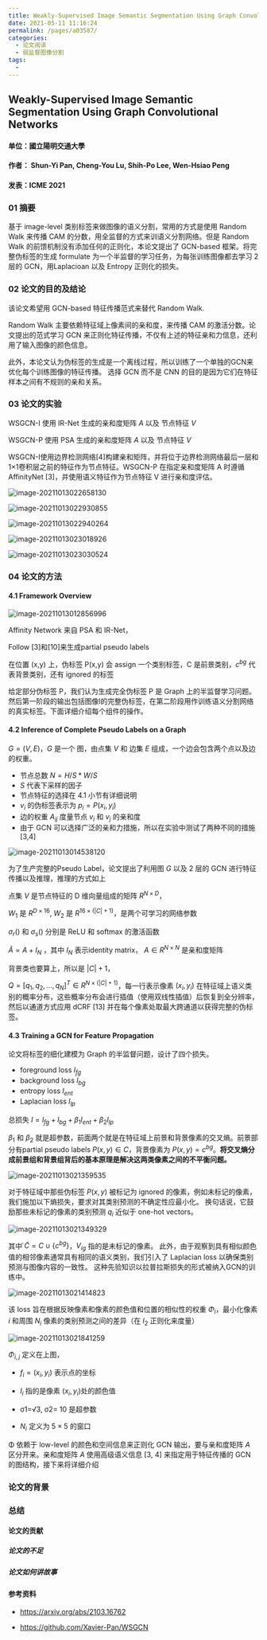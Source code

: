 ```yaml
---
title: Weakly-Supervised Image Semantic Segmentation Using Graph Convolutional Networks
date: 2021-05-11 11:16:24
permalink: /pages/a03587/
categories:
  - 论文阅读
  - 弱监督图像分割
tags:
  - 
---
```

## Weakly-Supervised Image Semantic Segmentation Using Graph Convolutional Networks

#### 单位：國立陽明交通大學

#### 作者： Shun-Yi Pan, Cheng-You Lu, Shih-Po Lee, Wen-Hsiao Peng

#### 发表：ICME 2021

### 01 摘要

基于 image-level 类别标签来做图像的语义分割，常用的方式是使用 Random Walk 来传播 CAM 的分数，用全监督的方式来训语义分割网络。但是 Random Walk 的前馈机制没有添加任何的正则化，本论文提出了 GCN-based 框架。将完整伪标签的生成 formulate 为一个半监督的学习任务，为每张训练图像都去学习 2 层的 GCN，用Laplacioan 以及 Entropy 正则化的损失。

### 02 论文的目的及结论

该论文希望用 GCN-based 特征传播范式来替代 Random Walk. 

Random Walk 主要依赖特征域上像素间的亲和度，来传播 CAM 的激活分数。论文提出的范式学习 GCN 来正则化特征传播，不仅有上述的特征亲和力信息，还利用了输入图像的颜色信息。

此外，本论文认为伪标签的生成是一个离线过程，所以训练了一个单独的GCN来优化每个训练图像的特征传播。 选择 GCN 而不是 CNN 的目的是因为它们在特征样本之间有不规则的亲和关系。



### 03 论文的实验

WSGCN-I  使用 IR-Net 生成的亲和度矩阵 $A$ 以及 节点特征 $V$

WSGCN-P  使用 PSA 生成的亲和度矩阵 $A$ 以及 节点特征 $V$

WSGCN-I使用边界检测网络[4]构建亲和矩阵，并将位于边界检测网络最后一层和1×1卷积层之前的特征作为节点特征。WSGCN-P 在指定亲和度矩阵 A 时遵循 AffinityNet [3]，并使用语义特征作为节点特征 V 进行亲和度评估。

![image-20211013022658130](https://muyun-blog-pic.oss-cn-shanghai.aliyuncs.com/picgo/image-20211013022658130.png)

![image-20211013022930855](https://muyun-blog-pic.oss-cn-shanghai.aliyuncs.com/picgo/image-20211013022930855.png)

![image-20211013022940264](https://muyun-blog-pic.oss-cn-shanghai.aliyuncs.com/picgo/image-20211013022940264.png)

![image-20211013023018926](https://muyun-blog-pic.oss-cn-shanghai.aliyuncs.com/picgo/image-20211013023018926.png)

![image-20211013023030524](https://muyun-blog-pic.oss-cn-shanghai.aliyuncs.com/picgo/image-20211013023030524.png)

### 04 论文的方法

#### 4.1 Framework Overview

![image-20211013012856996](https://muyun-blog-pic.oss-cn-shanghai.aliyuncs.com/picgo/image-20211013012856996.png)

 Affinity Network 来自 PSA 和 IR-Net，

Follow [3]和[10]来生成partial pseudo labels

在位置 (x,y) 上，伪标签 P(x,y) 会 assign 一个类别标签，C 是前景类别，$c^{bg}$ 代表背景类别，还有 ignored 的标签

给定部分伪标签 P，我们认为生成完全伪标签 P 是 Graph 上的半监督学习问题。然后第一阶段的输出包括图像I的完整伪标签，在第二阶段用作训练语义分割网络的真实标签。下面详细介绍每个组件的操作。

#### 4.2 Inference of Complete Pseudo Labels on a Graph

$G = (V,E)$，$G$ 是一个 图，由点集 $V$ 和 边集 $E$ 组成，一个边会包含两个点以及边的权重。

- 节点总数 $N = H/S * W/S$
- $S$ 代表下采样的因子
- 节点特征的选择在 4.1 小节有详细说明
- $v_i$ 的伪标签表示为 $p_i =P(x_i,y_i)$
- 边的权重 $A_{ij}$ 度量节点 $v_i$ 和 $v_j$ 的亲和度
- 由于 GCN 可以选择广泛的亲和力措施，所以在实验中测试了两种不同的措施 [3,4]

![image-20211013014538120](https://muyun-blog-pic.oss-cn-shanghai.aliyuncs.com/picgo/image-20211013014538120.png)

为了生产完整的Pseudo Label，论文提出了利用图 $G$ 以及 2 层的 GCN 进行特征传播以及推理，推理的方式如上

点集 $V$ 是节点特征的 D 维向量组成的矩阵 $R^{N\times D}$，

$W_1$ 是 $R^{D\times 16}$, $W_2$ 是 $R^{16 \times (|C| + 1)}$，是两个可学习的网络参数

$\sigma_r()$ 和 $\sigma_s()$ 分别是 ReLU 和 softmax 的激活函数

$\widetilde{A} = A + I_N$ ，其中 $I_N$ 表示identity matrix， $A\in R^{N \times N}$ 是亲和度矩阵

背景类也要算上，所以是 $|C| + 1$，

$Q=  [q_1,q_2,...,q_N]^T \in R^{N×(|C|+1)}$，每一行表示像素 $(x_i,y_i)$ 在特征域上语义类别的概率分布，这些概率分布会进行插值（使用双线性插值）后恢复到全分辨率，然后以通道方式应用 dCRF [13] 并在每个像素处取最大跨通道以获得完整的伪标签。

#### 4.3 Training a GCN for Feature Propagation

论文将标签的细化建模为 Graph 的半监督问题，设计了四个损失。

- foreground loss $l_{fg}$
- background loss $l_{bg}$
- entropy loss $l_{ent}$
- Laplacian loss $l_{lp}$

总损失 $l = l_{fg} + l_{bg} +\beta_1l_{ent} + \beta_2l_{lp}$

$\beta_1$ 和 $\beta_2$ 就是超参数，前面两个就是在特征域上前景和背景像素的交叉熵。前景部分有partial pseudo labels $P(x,y)\in C$，背景像素为 $P(x,y)=c^{bg}$。**将交叉熵分成前景组和背景组背后的基本原理是解决这两类像素之间的不平衡问题。**

![image-20211013021359535](https://muyun-blog-pic.oss-cn-shanghai.aliyuncs.com/picgo/image-20211013021359535.png)

对于特征域中那些伪标签 $P(x,y)$ 被标记为 ignored 的像素，例如未标记的像素，我们施加以下熵损失，要求对其类别预测的不确定性应最小化。 换句话说，它鼓励那些未标记的像素的类别预测 $q_i$ 近似于 one-hot vectors。

![image-20211013021349329](https://muyun-blog-pic.oss-cn-shanghai.aliyuncs.com/picgo/image-20211013021349329.png)

其中̄ $\widetilde{C}=C∪{\{c^{bg}\}}$，$V_{ig}$ 指的是未标记的像素。 此外，由于观察到具有相似颜色值的相邻像素通常具有相同的语义类别，我们引入了 Laplacian loss 以确保类别预测与图像内容的一致性。 这种先验知识以拉普拉斯损失的形式被纳入GCN的训练中。

![image-20211013021414823](https://muyun-blog-pic.oss-cn-shanghai.aliyuncs.com/picgo/image-20211013021414823.png)

该 loss 旨在根据反映像素和像素的颜色值和位置的相似性的权重 $Φ_i$，最小化像素 $i$ 和周围 $N_i$ 像素的类别预测之间的差异（在 $l_2$ 正则化来度量）

![image-20211013021841259](https://muyun-blog-pic.oss-cn-shanghai.aliyuncs.com/picgo/image-20211013021841259.png)

 $Φ_{i,j}$ 定义在上图，

- $f_i= (x_i,y_i)$ 表示点的坐标

- $I_i$ 指的是像素 $(x_i,y_i)$处的颜色值
- σ1=√3, σ2= 10 是超参数
- $N_i$ 定义为 $5 \times 5$ 的窗口

Φ 依赖于 low-level 的颜色和空间信息来正则化 GCN 输出，要与亲和度矩阵 $A$ 区分开来。亲和度矩阵 $A$ 使用高级语义信息 [3, 4] 来指定用于特征传播的 GCN 的图结构，接下来将详细介绍

### 论文的背景





### 总结

#### 论文的贡献

##### 论文的不足

##### 论文如何讲故事

#### 参考资料

- https://arxiv.org/abs/2103.16762

- https://github.com/Xavier-Pan/WSGCN

